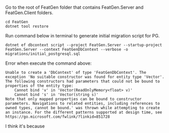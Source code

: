 
Go to the root of FeatGen folder that contains FeatGen.Server and FeatGen.Client folders.

```shell
cd FeatGen
dotnet tool restore
```

Run command below in terminal to generate initial migration script for PG.

```shell
dotnet ef dbcontext script --project FeatGen.Server --startup-project FeatGen.Server --context FeatGenDbContext --verbose -o migrations/initial_postgresql.sql
```


Error when execute the command above:

```shell
Unable to create a 'DbContext' of type 'FeatGenDbContext'. The exception 'No suitable constructor was found for entity type 'Vector'. The following constructors had parameters that could not be bound to properties of the entity type:
    Cannot bind 'v' in 'Vector(ReadOnlyMemory<float> v)'
    Cannot bind 's' in 'Vector(string s)'
Note that only mapped properties can be bound to constructor parameters. Navigations to related entities, including references to owned types, cannot be bound.' was thrown while attempting to create an instance. For the different patterns supported at design time, see https://go.microsoft.com/fwlink/?linkid=851728
```

I think it's because 